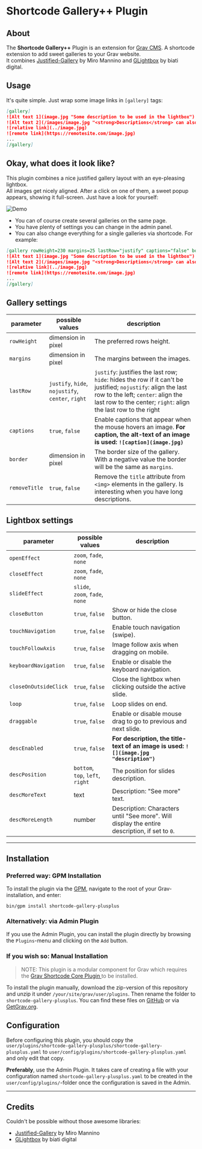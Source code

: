 # Shortcode Gallery++ Plugin

## About

The **Shortcode Gallery++** Plugin is an extension for [Grav CMS](http://github.com/getgrav/grav). A shortcode extension
to add sweet galleries to your Grav website.  
It combines [Justified-Gallery](https://github.com/miromannino/Justified-Gallery) by Miro Mannino and [GLightbox](https://github.com/biati-digital/glightbox) by biati digital.

## Usage

It's quite simple. Just wrap some image links in `[gallery]` tags:

```markdown
[gallery]
![Alt text 1](image.jpg "Some description to be used in the lightbox")
![Alt text 2](/images/image.jpg "<strong>Descriptions</strong> can also<br>be <i>HTML</i> formatted.")
![relative link](../image.jpg)
![remote link](https://remotesite.com/image.jpg)
...
[/gallery]
```

## Okay, what does it look like?

This plugin combines a nice justified gallery layout with an eye-pleasing lightbox.  
All images get nicely aligned. After a click on one of them, a sweet popup appears, showing it full-screen.
Just have a look for yourself:

![Demo](assets/demo.webp)

* You can of course create several galleries on the same page.
* You have plenty of settings you can change in the admin panel.
* You can also change everything for a single galleries via shortcode. For example:  
```markdown
[gallery rowHeight=230 margins=25 lastRow="justify" captions="false" border=0]
![Alt text 1](image.jpg "Some description to be used in the lightbox")
![Alt text 2](/images/image.jpg "<strong>Descriptions</strong> can also<br>be <i>HTML</i> formatted.")
![relative link](../image.jpg)
![remote link](https://remotesite.com/image.jpg)
...
[/gallery]
```

## Gallery settings

| parameter   | possible values | description |
|-------------|-----------------| ------------|
| `rowHeight` | dimension in pixel | The preferred rows height.
| `margins`   | dimension in pixel | The margins between the images.
| `lastRow`   | `justify`, `hide`, `nojustify`, `center`, `right` | `justify`: justifies the last row; `hide`: hides the row if it can't be justified; `nojustify`: align the last row to the left; `center`: align the last row to the center; `right`: align the last row to the right 
| `captions`  | `true`, `false` | Enable captions that appear when the mouse hovers an image. **For caption, the alt-text of an image is used: `![caption](image.jpg)`** 
| `border`    | dimension in pixel | The border size of the gallery. With a negative value the border will be the same as `margins`.
| `removeTitle` | `true`, `false` | Remove the `title` attribute from `<img>` elements in the gallery. Is interesting when you have long descriptions.

## Lightbox settings

| parameter             | possible values | description |
|-----------------------|-----------------| ------------|
| `openEffect`          | `zoom`, `fade`, `none` |
| `closeEffect`         | `zoom`, `fade`, `none` |
| `slideEffect`         | `slide`, `zoom`, `fade`, `none` |
| `closeButton`         | `true`, `false` | Show or hide the close button.
| `touchNavigation`     | `true`, `false` | Enable touch navigation (swipe).
| `touchFollowAxis`     | `true`, `false` | Image follow axis when dragging on mobile.
| `keyboardNavigation`  | `true`, `false` | Enable or disable the keyboard navigation.
| `closeOnOutsideClick` | `true`, `false` | Close the lightbox when clicking outside the active slide.
| `loop`                | `true`, `false` | Loop slides on end.
| `draggable`           | `true`, `false` | Enable or disable mouse drag to go to previous and next slide.
| `descEnabled`         | `true`, `false` | **For description, the title-text of an image is used: `![](image.jpg "description")`**
| `descPosition`        | `bottom`, `top`, `left`, `right` | The position for slides description.
| `descMoreText`        | text            | Description: "See more" text.
| `descMoreLength`      | number          | Description: Characters until "See more". Will display the entire description, if set to `0`.


---

## Installation

### Preferred way: GPM Installation

To install the plugin via the [GPM](http://learn.getgrav.org/advanced/grav-gpm), navigate to the root of your
Grav-installation, and enter:

    bin/gpm install shortcode-gallery-plusplus

### Alternatively: via Admin Plugin

If you use the Admin Plugin, you can install the plugin directly by browsing the `Plugins`-menu and clicking on
the `Add` button.

### If you wish so: Manual Installation

> NOTE: This plugin is a modular component for Grav which requires the [Grav Shortcode Core Plugin
](https://github.com/getgrav/grav-plugin-shortcode-core) to be installed.

To install the plugin manually, download the zip-version of this repository and unzip it
under `/your/site/grav/user/plugins`. Then rename the folder to `shortcode-gallery-plusplus`. You can find these files
on [GitHub](https://github.com/sal0max/grav-plugin-shortcode-gallery-plusplus) or
via [GetGrav.org](http://getgrav.org/downloads/plugins#extras).

## Configuration

Before configuring this plugin, you should copy
the `user/plugins/shortcode-gallery-plusplus/shortcode-gallery-plusplus.yaml`
to `user/config/plugins/shortcode-gallery-plusplus.yaml` and only edit that copy.

**Preferably**, use the Admin Plugin. It takes care of creating a file with your configuration
named `shortcode-gallery-plusplus.yaml` to be created in the `user/config/plugins/`-folder once the configuration is
saved in the Admin.

---

## Credits

Couldn't be possible without those awesome libraries:

* [Justified-Gallery](https://github.com/miromannino/Justified-Gallery) by Miro Mannino
* [GLightbox](https://github.com/biati-digital/glightbox) by biati digital
